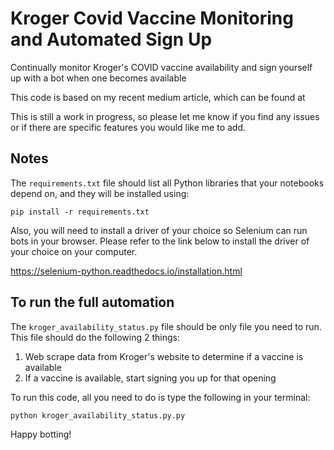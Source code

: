 # Kroger Covid Vaccine Monitoring and Automated Sign Up
Continually monitor Kroger's COVID vaccine availability and sign yourself up with a bot when one becomes available

This code is based on my recent medium article, which can be found at 

This is still a work in progress, so please let me know if you find any issues or if there are specific features you would like me to add.

## Notes
The `requirements.txt` file should list all Python libraries that your notebooks
depend on, and they will be installed using:

```
pip install -r requirements.txt
```
Also, you will need to install a driver of your choice so Selenium can run bots in your browser. 
Please refer to the link below to install the driver of your choice on your computer.

https://selenium-python.readthedocs.io/installation.html

## To run the full automation
The `kroger_availability_status.py` file should be only file you need to run. This file should do the following 2 things:

1. Web scrape data from Kroger's website to determine if a vaccine is available
2. If a vaccine is available, start signing you up for that opening

To run this code, all you need to do is type the following in your terminal:

```
python kroger_availability_status.py.py
```

Happy botting!
